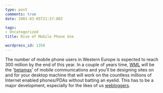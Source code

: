 ```yaml
---
type: post
comments: true
date: 2001-03-05T21:57:00Z

tags:
- Uncategorized
title: Rise of Mobile Phone Use

wordpress_id: 1358
---
```


The number of mobile phone users in Western Europe is expected to reach 300 million by the end of this year. In a couple of years time, [WML](http://www.oasis-open.org/cover/wap-wml.html) will be the '[betamax](http://ourworld.compuserve.com/homepages/hamid/BETAMAX.HTM)' of mobile communications and you'll be designing sites on and for your desktop machine that will work on the countless millions of Internet enabled phones/PDAs without batting an eyelid. This has to be a major development, especially for the likes of us [webloggers](http://www.weblogs.com). 
